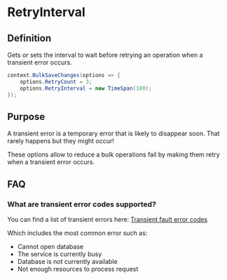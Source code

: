 # RetryInterval

## Definition
Gets or sets the interval to wait before retrying an operation when a transient error occurs.


```csharp
context.BulkSaveChanges(options => {
	options.RetryCount = 3;
	options.RetryInterval = new TimeSpan(100);
});

```

## Purpose
A transient error is a temporary error that is likely to disappear soon. That rarely happens but they might occur!

These options allow to reduce a bulk operations fail by making them retry when a transient error occurs.

## FAQ

### What are transient error codes supported?
You can find a list of transient errors here: [Transient fault error codes](https://docs.microsoft.com/en-us/azure/sql-database/sql-database-develop-error-messages#transient-fault-error-codes)

Which includes the most common error such as:
- Cannot open database
- The service is currently busy
- Database is not currently available
- Not enough resources to process request